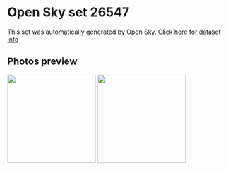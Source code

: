 # Open Sky set 26547
This set was automatically generated by Open Sky.
[Click here for dataset info](https://github.com/awesomelewis2007/opensky/blob/master/dataset/26547/info.json)
## Photos preview
<img src="https://raw.githubusercontent.com/awesomelewis2007/opensky/master/dataset/26547/photos.gif" width="200px"/>
<img src="https://raw.githubusercontent.com/awesomelewis2007/opensky/master/dataset/26547/photos_bw.gif" width="200px"/>
